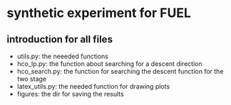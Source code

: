 # synthetic experiment for FUEL

## introduction for all files

* utils.py: the neeeded functions
* hco_lp.py: the function about searching for a descent direction
* hco_search.py: the function for searching the descent function for the two stage
* latex_utils.py: the needed function for drawing plots
* figures: the dir for saving the results
